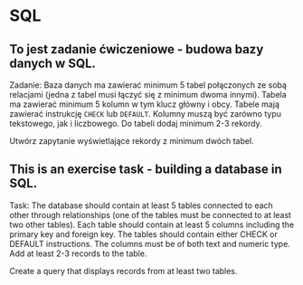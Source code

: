 # SQL
## To jest zadanie ćwiczeniowe - budowa bazy danych w SQL.

Zadanie:
Baza danych ma zawierać minimum 5 tabel połączonych ze sobą relacjami (jedna z tabel musi łączyć się z minimum dwoma innymi).
Tabela ma zawierać minimum 5 kolumn w tym klucz główny i obcy. 
Tabele mają zawierać instrukcję `CHECK` lub `DEFAULT`.
Kolumny muszą być zarówno typu tekstowego, jak i liczbowego.
Do tabeli dodaj minimum 2-3 rekordy.

Utwórz zapytanie wyświetlające rekordy z minimum dwóch tabel.

## This is an exercise task - building a database in SQL.

Task:
The database should contain at least 5 tables connected to each other through relationships (one of the tables must be connected to at least two other tables).
Each table should contain at least 5 columns including the primary key and foreign key.
The tables should contain either CHECK or DEFAULT instructions.
The columns must be of both text and numeric type.
Add at least 2-3 records to the table.

Create a query that displays records from at least two tables.
